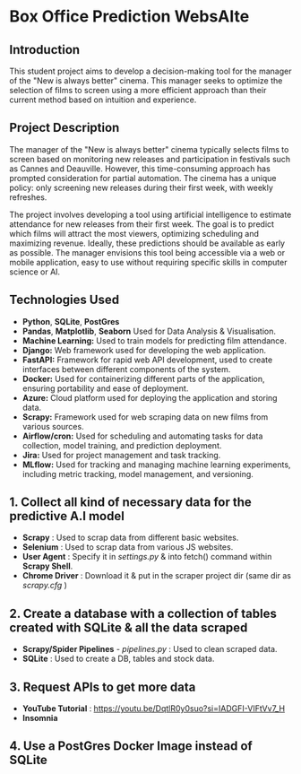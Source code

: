 # Box Office Prediction WebsAIte

## Introduction

This student project aims to develop a decision-making tool for the manager of the "New is always better" cinema. This manager seeks to optimize the selection of films to screen using a more efficient approach than their current method based on intuition and experience.

## Project Description

The manager of the "New is always better" cinema typically selects films to screen based on monitoring new releases and participation in festivals such as Cannes and Deauville. However, this time-consuming approach has prompted consideration for partial automation. The cinema has a unique policy: only screening new releases during their first week, with weekly refreshes.

The project involves developing a tool using artificial intelligence to estimate attendance for new releases from their first week. The goal is to predict which films will attract the most viewers, optimizing scheduling and maximizing revenue. Ideally, these predictions should be available as early as possible. The manager envisions this tool being accessible via a web or mobile application, easy to use without requiring specific skills in computer science or AI.

## Technologies Used

- **Python**, **SQLite**, **PostGres**
- **Pandas**, **Matplotlib**, **Seaborn** Used for Data Analysis & Visualisation.
- **Machine Learning:** Used to train models for predicting film attendance.
- **Django:** Web framework used for developing the web application.
- **FastAPI:** Framework for rapid web API development, used to create interfaces between different components of the system.
- **Docker:** Used for containerizing different parts of the application, ensuring portability and ease of deployment.
- **Azure:** Cloud platform used for deploying the application and storing data.
- **Scrapy:** Framework used for web scraping data on new films from various sources.
- **Airflow/cron:** Used for scheduling and automating tasks for data collection, model training, and prediction deployment.
- **Jira:** Used for project management and task tracking.
- **MLflow:** Used for tracking and managing machine learning experiments, including metric tracking, model management, and versioning.

## 1. Collect all kind of necessary data for the predictive A.I model

- **Scrapy** : Used to scrap data from different basic websites.
- **Selenium** : Used to scrap data from various JS websites.
- **User Agent** : Specify it in *settings.py* & into fetch() command within **Scrapy Shell**.
- **Chrome Driver** : Download it & put in the scraper project dir (same dir as *scrapy.cfg* )

## 2. Create a database with a collection of tables created with SQLite & all the data scraped

- **Scrapy/Spider Pipelines** - *pipelines.py* : Used to clean scraped data.
- **SQLite** : Used to create a DB, tables and stock data.

## 3. Request APIs to get more data

- **YouTube Tutorial** : https://youtu.be/DqtlR0y0suo?si=IADGFI-VIFtVv7_H
- **Insomnia**

## 4. Use a PostGres Docker Image instead of SQLite
